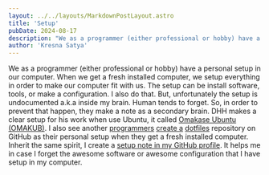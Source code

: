 ```yaml
---
layout: ../../layouts/MarkdownPostLayout.astro
title: 'Setup'
pubDate: 2024-08-17
description: "We as a programmer (either professional or hobby) have a personal setup in our computer. When we get a fresh installed computer, we setup everything in order to make our computer fit with us."
author: 'Kresna Satya'
---
```


We as a programmer (either professional or hobby) have a personal setup in our computer. When we get a fresh installed computer, we setup everything in order to make our computer fit with us. The setup can be install software, tools, or make a configuration. I also do that. But, unfortunately the setup is undocumented a.k.a inside my brain. Human tends to forget. So, in order to prevent that happen, they make a note as a secondary brain. DHH makes a clear setup for his work when use Ubuntu, it called [Omakase Ubuntu (OMAKUB)](https://omakub.org). I also see another [programmers](https://github.com/craftzdog/dotfiles-public) [create a](https://github.com/driesvints/dotfiles) [dotfiles](https://github.com/mattstauffer/dotfiles) repository on GitHub as their personal setup when they get a fresh installed computer. Inherit the same spirit, I create a [setup note in my GitHub profile](https://github.com/kresnasatya/setup). It helps me in case I forget the awesome software or awesome configuration that I have setup in my computer.